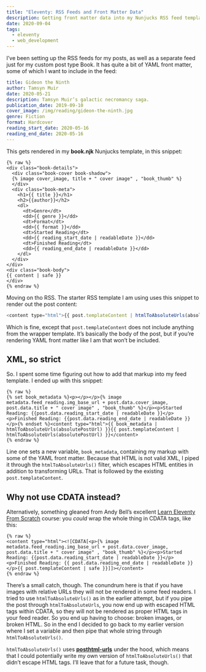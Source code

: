 ```yaml
---
title: "Eleventy: RSS Feeds and Front Matter Data"
description: Getting front matter data into my Nunjucks RSS feed templates.
date: 2020-09-04
tags:
  - eleventy
  - web_development
---
```


I’ve been setting up the RSS feeds for my posts, as well as a separate feed just for my custom post type Book. It has quite a bit of YAML front matter, some of which I want to include in the feed:

```yaml
title: Gideon the Ninth
author: Tamsyn Muir
date: 2020-05-21
description: Tamsyn Muir’s galactic necromancy saga.
publication_date: 2019-09-10
cover_image: /img/reading/gideon-the-ninth.jpg
genre: Fiction
format: Hardcover
reading_start_date: 2020-05-16
reading_end_date: 2020-05-16
---

```

This gets rendered in my **book.njk** Nunjucks template, in this snippet:

```twig
{% raw %}
<div class="book-details">
  <div class="book-cover book-shadow">
  {% image cover_image, title + " cover image" , "book_thumb" %}
  </div>
  <div class="book-meta">
    <h1>{{ title }}</h1>
    <h2>{{author}}</h2>
    <dl>
      <dt>Genre</dt>
      <dd>{{ genre }}</dd>
      <dt>Format</dt>
      <dd>{{ format }}</dd>
      <dt>Started Reading</dt>
      <dd>{{ reading_start_date | readableDate }}</dd>
      <dt>Finished Reading</dt>
      <dd>{{ reading_end_date | readableDate }}</dd>
    </dl>
  </div>
</div>
<div class="book-body">
{{ content | safe }}
</div>
{% endraw %}
```

Moving on tho RSS. The starter RSS template I am using uses this snippet to render out the post content:

```js
<content type="html">{{ post.templateContent | htmlToAbsoluteUrls(absolutePostUrl) }}</content>
```

Which is fine, except that `post.templateContent` does not include anything from the wrapper template. It’s basically the body of the post, but if you’re rendering YAML front matter like I am that won’t be included.

## XML, so strict

So. I spent some time figuring out how to add that markup into my feed template. I ended up with this snippet:

```twig
{% raw %}
{% set book_metadata %}<p></p></p>{% image metadata.feed_reading.img_base_url + post.data.cover_image, post.data.title + " cover image" , "book_thumb" %}</p><p>Started Reading: {{post.data.reading_start_date | readableDate }}</p><p>Finished Reading: {{post.data.reading_end_date | readableDate }}</p>{% endset %}<content type="html">{{ book_metadata | htmlToAbsoluteUrls(absolutePostUrl) }}{{ post.templateContent | htmlToAbsoluteUrls(absolutePostUrl) }}</content>
{% endraw %}
```

Line one sets a new variable, `book_metadata`, containing my markup with some of the YAML front matter. Because that HTML is not valid XML, I piped it through the `htmlToAbsoluteUrls()` filter, which escapes HTML entities in addition to transforming URLs. That is followed by the existing `post.templateContent`.

## Why not use CDATA instead?

Alternatively, something gleaned from Andy Bell’s excellent [Learn Eleventy From Scratch](https://piccalil.li/course/learn-eleventy-from-scratch/) course: you _could_ wrap the whole thing in CDATA tags, like this:

```twig
{% raw %}
<content type="html"><![CDATA[<p>{% image metadata.feed_reading.img_base_url + post.data.cover_image, post.data.title + " cover image" , "book_thumb" %}</p><p>Started Reading: {{post.data.reading_start_date | readableDate }}</p><p>Finished Reading: {{ post.data.reading_end_date | readableDate }}</p>{{ post.templateContent | safe }}]]></content>
{% endraw %}
```

There’s a small catch, though. The conundrum here is that if you have images with relative URLs they will not be rendered in some feed readers. I tried to use `htmlToAbsoluteUrls()` as in the earlier attempt, but if you pipe the post through `htmlToAbsoluteUrls`, you now end up with escaped HTML tags within CDATA, so they will not be rendered as proper HTML tags in your feed reader. So you end up having to choose: broken images, or broken HTML. So in the end I decided to go back to my earlier version where I set a variable and then pipe that whole string through `htmlToAbsoluteUrls()`.

`htmlToAbsoluteUrls()` uses [**posthtml-urls**](https://github.com/posthtml/posthtml-urls) under the hood, which means that I could potentially write my own version of `htmlToAbsoluteUrls()` that didn’t escape HTML tags. I’ll leave that for a future task, though.

